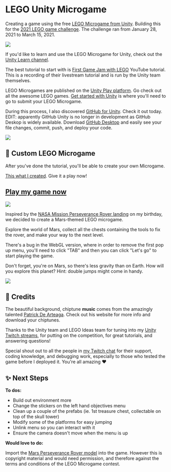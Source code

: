 # LEGO Unity Microgame

Creating a game using the free [LEGO Microgame from Unity](https://store.unity.com/lego-microgame). Building this for the [2021 LEGO game challenge](https://ideas.lego.com/blogs/a4ae09b6-0d4c-4307-9da8-3ee9f3d368d6/post/d82d4bfe-12af-4498-a25d-12b118a6d718). The challenge ran from January 28, 2021 to March 15, 2021.

![](https://github.com/MishManners/LEGO-Unity/blob/main/Unity%20and%20Lego%20Images/1055f848-b61d-440e-a059-0ca72e7d8b6b.jpg)

If you'd like to learn and use the LEGO Microgame for Unity, check out the [Unity Learn channel](https://learn.unity.com/project/lego-template).

The best tutorial to start with is [First Game Jam with LEGO](https://www.youtube.com/watch?reload=9&v=pq_hjSUbrXs&feature=emb_rel_end&ab_channel=Unity) YouTube tutorial. This is a recording of their livestream tutorial and is run by the Unity team themselves.

LEGO Microgames are published on the [Unity Play platform](https://play.unity.com/). Go check out all the awesome LEGO games. [Get started with Unity](https://store.unity.com/lego-microgame?_ga=2.62865583.2020612240.1612847856-2003228940.1612847856) is where you'll need to go to submit your LEGO Microgame.

During this process, I also discovered [GitHub for Unity](https://unity.github.com/). Check it out today.
EDIT: apparently GitHub Unity is no longer in development as GitHub Deskop is widely available. Download [GitHub Desktop](https://desktop.github.com/) and easily see your file changes, commit, push, and deploy your code.

![](https://github.com/MishManners/LEGO-Unity/blob/main/Unity%20and%20Lego%20Images/github-desktop.jpg)

## 🧱 Custom LEGO Microgame

After you've done the tutorial, you'll be able to create your own Microgame.

[This what I created](https://play.unity.com/mg/other/webgl-builds-24967). Give it a play now!

## [Play my game now](https://play.unity.com/mg/other/webgl-builds-24967)

![](https://github.com/MishManners/LEGO-Unity/blob/main/Screenshots/Running.jpg)

Inspired by the [NASA Mission Perseverance Rover landing](https://mars.nasa.gov/mars2020/timeline/landing/entry-descent-landing/) on my birthday, we decided to create a Mars-themed LEGO microgame.

Explore the world of Mars, collect all the chests containing the tools to fix the rover, and make your way to the next level.

There's a bug in the WebGL version, where in order to remove the first pop up menu, you'll need to click "TAB" and then you can click "Let's go" to start playing the game.

Don't forget, you're on Mars, so there's less gravity than on Earth. How will you explore this planet? Hint: double jumps might come in handy.

![](https://github.com/MishManners/LEGO-Unity/blob/main/Screenshots/Jump.jpg)

## 🥂 Credits

The beautiful background, chiptune **music** comes from the amazingly talented [Patrick De Arteaga](https://patrickdearteaga.com/). Check out his website for more info and download your chiptunes.

Thanks to the Unity team and LEGO Ideas team for tuning into my [Unity Twitch streams](https://www.twitch.tv/videos/946127617), for putting on the competition, for great tutorials, and answering questions!

Special shout out to all the people in [my Twitch chat](https://twitch.tv/MishManners) for their support, coding knowledge, and debugging work, especially to those who tested the game before I deployed it. You're all amazing ❤️

## ✨ Next Steps

**To dos:**
- Build out environment more
- Change the stickers on the left hand objectives menu
- Clean up a couple of the prefabs (ie. 1st treasure chest, collectable on top of the skull tower)
- Modify some of the platforms for easy jumping
- Unlink menu so you can interact with it
- Ensure the camera doesn't move when the menu is up

**Would love to do:**

Import the [Mars Perseverance Rover model](https://mars.nasa.gov/resources/25042/mars-perseverance-rover-3d-model/) into the game. However this is copyright material and would need permission, and therefore against the terms and conditions of the LEGO Microgame contest.



